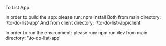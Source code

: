 To List App

In order to build the app:
please run: npm install 
Both from main directory: '\to-do-list-app'
And from client directory: '\to-do-list-app\client'

In order to run the environment:
please run: npm run dev
from main directory: '\to-do-list-app'
